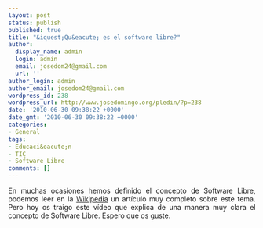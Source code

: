 ```yaml
---
layout: post
status: publish
published: true
title: "&iquest;Qu&eacute; es el software libre?"
author:
  display_name: admin
  login: admin
  email: josedom24@gmail.com
  url: ''
author_login: admin
author_email: josedom24@gmail.com
wordpress_id: 238
wordpress_url: http://www.josedomingo.org/pledin/?p=238
date: '2010-06-30 09:38:22 +0000'
date_gmt: '2010-06-30 09:38:22 +0000'
categories:
- General
tags:
- Educaci&oacute;n
- TIC
- Software Libre
comments: []
---
```

<p style="text-align: justify;">En muchas ocasiones hemos definido el concepto de Software Libre, podemos leer en la <a href="http://es.wikipedia.org/wiki/Software_libre">Wikipedia</a> un art&iacute;culo muy completo sobre este tema. Pero hoy os traigo este v&iacute;deo que explica de una manera muy clara el concepto de Software Libre. Espero que os guste.</p>
<p style="text-align: justify;">
<p><object classid="clsid:d27cdb6e-ae6d-11cf-96b8-444553540000" width="556" height="335" codebase="http://download.macromedia.com/pub/shockwave/cabs/flash/swflash.cab#version=6,0,40,0"><param name="allowFullScreen" value="true" /><param name="allowScriptAccess" value="always" /><param name="src" value="http://www.youtube.com/v/9NrPGDtzv50&amp;rel=0&amp;color1=0xb1b1b1&amp;color2=0xd0d0d0&amp;hl=en_US&amp;feature=player_embedded&amp;fs=1" /><param name="allowfullscreen" value="true" /><embed type="application/x-shockwave-flash" width="556" height="335" src="http://www.youtube.com/v/9NrPGDtzv50&amp;rel=0&amp;color1=0xb1b1b1&amp;color2=0xd0d0d0&amp;hl=en_US&amp;feature=player_embedded&amp;fs=1" allowscriptaccess="always" allowfullscreen="true"></embed></object></p>
